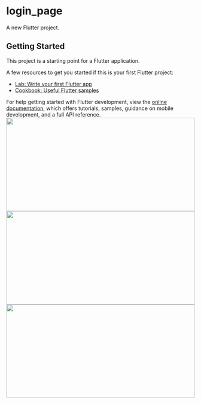 # login_page

A new Flutter project.

## Getting Started

This project is a starting point for a Flutter application.

A few resources to get you started if this is your first Flutter project:

- [Lab: Write your first Flutter app](https://docs.flutter.dev/get-started/codelab)
- [Cookbook: Useful Flutter samples](https://docs.flutter.dev/cookbook)

For help getting started with Flutter development, view the
[online documentation](https://docs.flutter.dev/), which offers tutorials,
samples, guidance on mobile development, and a full API reference.
<img src="../lib\assets\Ekran Görüntüsü (308).png" width="100%" Height="250px">
<img src="../lib\assets\Ekran Görüntüsü (309).png" width="100%" Height="250px">
<img src="../lib\assets\Ekran Görüntüsü (310).png" width="100%" Height="250px">
